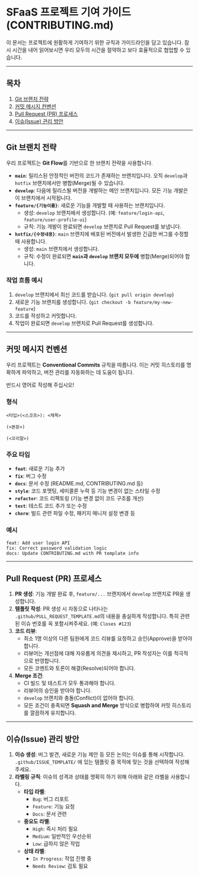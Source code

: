 # SFaaS 프로젝트 기여 가이드 (CONTRIBUTING.md)

이 문서는 프로젝트에 원활하게 기여하기 위한 규칙과 가이드라인을 담고 있습니다. 잠시 시간을 내어 읽어보시면 우리 모두의 시간을 절약하고 보다 효율적으로 협업할 수 있습니다.

---

## 목차

1.  [Git 브랜치 전략](#git-브랜치-전략)
2.  [커밋 메시지 컨벤션](#커밋-메시지-컨벤션)
3.  [Pull Request (PR) 프로세스](#pull-request-pr-프로세스)
4.  [이슈(Issue) 관리 방안](#이슈issue-관리-방안)

---

## Git 브랜치 전략

우리 프로젝트는 **Git Flow**를 기반으로 한 브랜치 전략을 사용합니다.

-   **`main`**: 릴리스된 안정적인 버전의 코드가 존재하는 브랜치입니다. 오직 `develop`과 `hotfix` 브랜치에서만 병합(Merge)될 수 있습니다.
-   **`develop`**: 다음에 릴리스될 버전을 개발하는 메인 브랜치입니다. 모든 기능 개발은 이 브랜치에서 시작됩니다.
-   **`feature/{기능이름}`**: 새로운 기능을 개발할 때 사용하는 브랜치입니다.
    -   생성: `develop` 브랜치에서 생성합니다. (예: `feature/login-api`, `feature/user-profile-ui`)
    -   규칙: 기능 개발이 완료되면 `develop` 브랜치로 Pull Request를 보냅니다.
-   **`hotfix/{수정내용}`**: `main` 브랜치에 배포된 버전에서 발생한 긴급한 버그를 수정할 때 사용합니다.
    -   생성: `main` 브랜치에서 생성합니다.
    -   규칙: 수정이 완료되면 **`main`과 `develop` 브랜치 모두에** 병합(Merge)되어야 합니다.

### 작업 흐름 예시
1. `develop` 브랜치에서 최신 코드를 받습니다. (`git pull origin develop`)
2. 새로운 기능 브랜치를 생성합니다. (`git checkout -b feature/my-new-feature`)
3. 코드를 작성하고 커밋합니다.
4. 작업이 완료되면 `develop` 브랜치로 Pull Request를 생성합니다.

---

## 커밋 메시지 컨벤션

우리 프로젝트는 **Conventional Commits** 규칙을 따릅니다. 이는 커밋 히스토리를 명확하게 파악하고, 버전 관리를 자동화하는 데 도움이 됩니다.

반드시 영어로 작성해 주십시오!

### 형식
```
<타입>(<스코프>): <제목>

(<본문>)

(<꼬리말>)

```

### 주요 타입
-   **`feat`**: 새로운 기능 추가
-   **`fix`**: 버그 수정
-   **`docs`**: 문서 수정 (README.md, CONTRIBUTING.md 등)
-   **`style`**: 코드 포맷팅, 세미콜론 누락 등 기능 변경이 없는 스타일 수정
-   **`refactor`**: 코드 리팩토링 (기능 변경 없이 코드 구조를 개선)
-   **`test`**: 테스트 코드 추가 또는 수정
-   **`chore`**: 빌드 관련 파일 수정, 패키지 매니저 설정 변경 등

### 예시


```
feat: Add user login API
fix: Correct password validation logic
docs: Update CONTRIBUTING.md with PR template info
```


---

## Pull Request (PR) 프로세스

1.  **PR 생성**: 기능 개발 완료 후, `feature/...` 브랜치에서 `develop` 브랜치로 PR을 생성합니다.
2.  **템플릿 작성**: PR 생성 시 자동으로 나타나는 `.github/PULL_REQUEST_TEMPLATE.md`의 내용을 충실하게 작성합니다. 특히 관련된 이슈 번호를 꼭 포함시켜주세요. (예: `Closes #123`)
3.  **코드 리뷰**:
    -   최소 1명 이상의 다른 팀원에게 코드 리뷰를 요청하고 승인(Approve)을 받아야 합니다.
    -   리뷰어는 개선점에 대해 자유롭게 의견을 제시하고, PR 작성자는 이를 적극적으로 반영합니다.
    -   모든 코멘트와 토론이 해결(Resolve)되어야 합니다.
4.  **Merge 조건**:
    -   CI 빌드 및 테스트가 모두 통과해야 합니다.
    -   리뷰어의 승인을 받아야 합니다.
    -   `develop` 브랜치와 충돌(Conflict)이 없어야 합니다.
    -   모든 조건이 충족되면 **Squash and Merge** 방식으로 병합하여 커밋 히스토리를 깔끔하게 유지합니다.

---

## 이슈(Issue) 관리 방안

1.  **이슈 생성**: 버그 발견, 새로운 기능 제안 등 모든 논의는 이슈를 통해 시작합니다. `.github/ISSUE_TEMPLATE/` 에 있는 템플릿 중 목적에 맞는 것을 선택하여 작성해주세요.
2.  **라벨링 규칙**: 이슈의 성격과 상태를 명확히 하기 위해 아래와 같은 라벨을 사용합니다.
    -   **타입 라벨**:
        -   `Bug`: 버그 리포트
        -   `Feature`: 기능 요청
        -   `Docs`: 문서 관련
    -   **중요도 라벨**:
        -   `High`: 즉시 처리 필요
        -   `Medium`: 일반적인 우선순위
        -   `Low`: 급하지 않은 작업
    -   **상태 라벨**:
        -   `In Progress`: 작업 진행 중
        -   `Needs Review`: 검토 필요